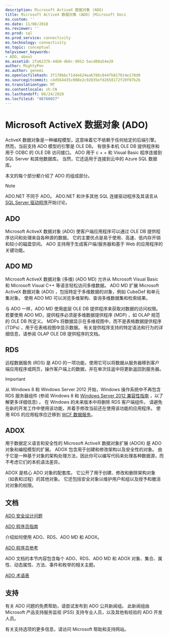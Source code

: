 ```yaml
---
description: Microsoft ActiveX 数据对象 (ADO)
title: Microsoft ActiveX 数据对象 (ADO) |Microsoft Docs
ms.custom: ''
ms.date: 11/08/2018
ms.reviewer: ''
ms.prod: sql
ms.prod_service: connectivity
ms.technology: connectivity
ms.topic: conceptual
helpviewer_keywords:
- ADO, about
ms.assetid: 2fa6237b-44b8-4b6c-9952-5acd80a54e20
author: MightyPen
ms.author: genemi
ms.openlocfilehash: 3f170bbc7144e624ea6788c844fb817014e178d0
ms.sourcegitcommit: c4d564435c008e2c92035efd2658172f20f07b2b
ms.translationtype: MT
ms.contentlocale: zh-CN
ms.lasthandoff: 08/24/2020
ms.locfileid: "88760027"
---
```

# <a name="microsoft-activex-data-objects-ado"></a>Microsoft ActiveX 数据对象 (ADO)

ActiveX 数据对象是一种编程模型，这意味着它不依赖于任何给定的后端引擎。 然而，当前支持 ADO 模型的引擎是 OLE DB。 有很多本机 OLE DB 提供程序和用于 ODBC 的 OLE DB 访问接口。 ADO 用于 c + + 和 Visual Basic 程序连接到 SQL Server 和其他数据库。 当然，它还适用于连接到云中的 Azure SQL 数据库。

本文的每个部分都介绍了 ADO 的组成部分。

> [!NOTE]
> ADO.NET 不同于 ADO。 ADO.NET 和许多其他 SQL 连接驱动程序及其语言从 [SQL Server 驱动程序](../connect/sql-connection-libraries.md)开始讨论。

  
## <a name="ado"></a>ADO  
 Microsoft ActiveX 数据对象 (ADO) 使客户端应用程序可以通过 OLE DB 提供程序访问和处理来自各种源的数据。 它的主要优点是易于使用、高速、低内存开销和较小的磁盘空间。 ADO 支持用于生成客户端/服务器和基于 Web 的应用程序的关键功能。  
  
## <a name="ado-md"></a>ADO MD  
 Microsoft ActiveX 数据对象 (多维)  (ADO MD) 允许从 Microsoft Visual Basic 和 Microsoft Visual C++ 等语言轻松访问多维数据。 ADO MD 扩展 Microsoft ActiveX 数据对象 (ADO) ，包括特定于多维数据的对象，例如 CubeDef 和单元集对象。 使用 ADO MD 可以浏览多维架构、查询多维数据集和检索结果。  
  
 与 ADO 一样，ADO MD 使用底层 OLE DB 提供程序来获取对数据的访问权限。 若要使用 ADO MD，提供程序必须是多维数据提供程序 (MDP) ，如 OLAP 规范的 OLE DB 所定义。 MDPs 将数据显示在多维视图中，而不是表格数据提供程序 (TDPs) ，用于在表格视图中显示数据。 有关提供程序支持的特定语法和行为的详细信息，请参阅 OLAP OLE DB 提供程序的文档。  
  
## <a name="rds"></a>RDS  
 远程数据服务 (RDS) 是 ADO 的一项功能，使用它可以将数据从服务器移到客户端应用程序或网页，操作客户端上的数据，并在单次往返中将更新返回到服务器。  
  
> [!IMPORTANT]
>  从 Windows 8 和 Windows Server 2012 开始，Windows 操作系统中不再包含 RDS 服务器组件 (参阅 Windows 8 和 [Windows Server 2012 兼容性指南](https://www.microsoft.com/download/details.aspx?id=27416) ，以了解更多详细信息) 。 在 Windows 的未来版本中将删除 RDS 客户端组件。 请避免在新的开发工作中使用该功能，并着手修改当前还在使用该功能的应用程序。 使用 RDS 的应用程序应迁移到  [WCF 数据服务](https://go.microsoft.com/fwlink/?LinkId=199565)。  
  
## <a name="adox"></a>ADOX  
 用于数据定义语言和安全性的 Microsoft ActiveX 数据对象扩展 (ADOX) 是 ADO 对象和编程模型的扩展。 ADOX 包含用于创建和修改架构以及安全性的对象。 由于它是一种基于对象的架构处理方法，因此你可以编写代码来处理各种数据源，而不考虑它们的本机语法差异。  
  
 ADOX 是核心 ADO 对象的配套库。 它公开了用于创建、修改和删除架构对象（如表和过程）的其他对象。 它还包括安全对象以维护用户和组以及授予和撤消对对象的权限。  
  
## <a name="documentation"></a>文档  
 [ADO 安全设计问题](./guide/ado-security-design-issues.md)  
  
 [ADO 程序员指南](./guide/ado-programmer-s-guide.md)  
  
 介绍如何使用 ADO、RDS、ADO MD 和 ADOX。  
  
 [ADO 程序员参考](./reference/ado-programmer-s-reference.md)  
  
 ADO 文档的本节内容包含每个 ADO、RDS、ADO MD 和 ADOX 对象、集合、属性、动态属性、方法、事件和枚举的相关主题。  
  
 [ADO 术语表](./ado-glossary.md)  
  
## <a name="support"></a>支持  
 有关 ADO 问题的免费帮助，请尝试发布到 ADO 公共新闻组。 此新闻组由 Microsoft 产品支持服务监视 (PSS) 支持专业人员，以及其他有经验的 ADO 开发人员。  
  
 有关支持选项的更多信息，请访问 Microsoft 帮助和支持网站。